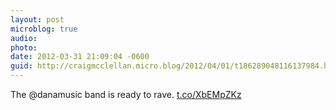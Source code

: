 ```yaml
---
layout: post
microblog: true
audio: 
photo: 
date: 2012-03-31 21:09:04 -0600
guid: http://craigmcclellan.micro.blog/2012/04/01/t186289048116137984.html
---
```

The @danamusic band is ready to rave.  [t.co/XbEMpZKz](http://t.co/XbEMpZKz)
